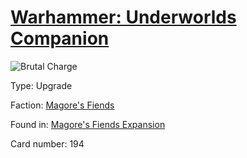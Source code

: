 # [Warhammer: Underworlds Companion](https://guidokessels.github.io/wh-underworlds)

  

![Brutal Charge](https://warhammerunderworlds.com/wp-content/uploads/sites/6/2018/03/194_ENG.png)



Type: Upgrade

Faction: [Magore's Fiends](https://guidokessels.github.io/wh-underworlds/factions/magores-fiends)

Found in: [Magore's Fiends Expansion](https://guidokessels.github.io/wh-underworlds/locations/magores-fiends-expansion)

Card number: 194
